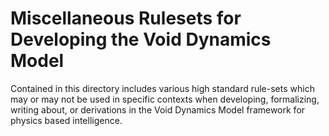 # Miscellaneous Rulesets for Developing the Void Dynamics Model

Contained in this directory includes various high standard rule-sets which may or may not be used in specific contexts when developing, formalizing, writing about, or derivations in the Void Dynamics Model framework for physics based intelligence.